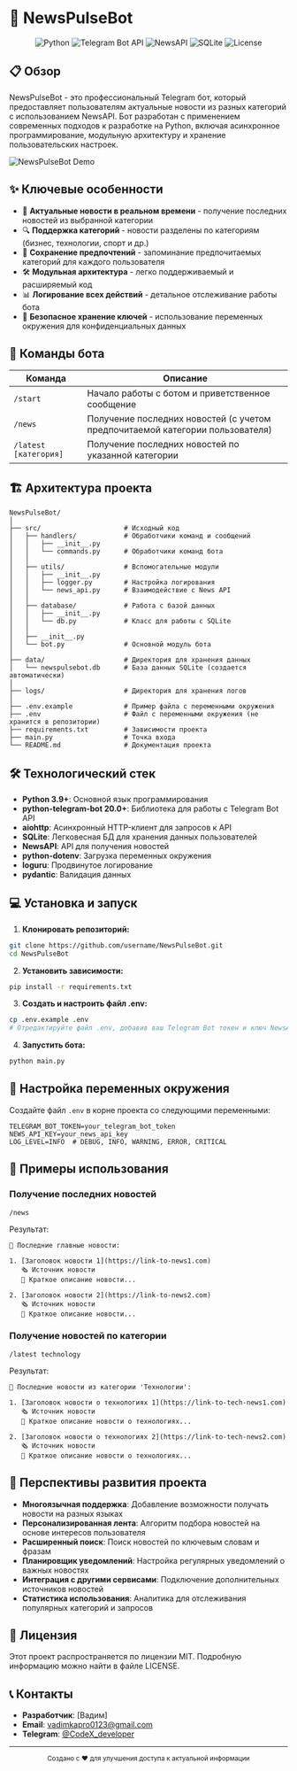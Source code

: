 # 📰 NewsPulseBot

<div align="center">

![Python](https://img.shields.io/badge/Python-3.9%2B-blue)
![Telegram Bot API](https://img.shields.io/badge/Telegram%20Bot%20API-v6.7%2B-blue)
![NewsAPI](https://img.shields.io/badge/NewsAPI-Integrated-green)
![SQLite](https://img.shields.io/badge/Database-SQLite-lightgrey)
![License](https://img.shields.io/badge/License-MIT-yellow)

</div>

## 📋 Обзор

NewsPulseBot - это профессиональный Telegram бот, который предоставляет пользователям актуальные новости из разных категорий с использованием NewsAPI. Бот разработан с применением современных подходов к разработке на Python, включая асинхронное программирование, модульную архитектуру и хранение пользовательских настроек.

![NewsPulseBot Demo](https://via.placeholder.com/800x450.png?text=NewsPulseBot+Demo)

## ✨ Ключевые особенности

- 🔄 **Актуальные новости в реальном времени** - получение последних новостей из выбранной категории
- 🔍 **Поддержка категорий** - новости разделены по категориям (бизнес, технологии, спорт и др.)
- 💾 **Сохранение предпочтений** - запоминание предпочитаемых категорий для каждого пользователя
- 🛠 **Модульная архитектура** - легко поддерживаемый и расширяемый код
- 📊 **Логирование всех действий** - детальное отслеживание работы бота
- 🔐 **Безопасное хранение ключей** - использование переменных окружения для конфиденциальных данных

## 🚀 Команды бота

| Команда | Описание |
|---------|----------|
| `/start` | Начало работы с ботом и приветственное сообщение |
| `/news` | Получение последних новостей (с учетом предпочитаемой категории пользователя) |
| `/latest [категория]` | Получение последних новостей по указанной категории |

## 🏗️ Архитектура проекта

```
NewsPulseBot/
│
├── src/                     # Исходный код
│   ├── handlers/            # Обработчики команд и сообщений
│   │   ├── __init__.py
│   │   └── commands.py      # Обработчики команд бота
│   │
│   ├── utils/               # Вспомогательные модули
│   │   ├── __init__.py
│   │   ├── logger.py        # Настройка логирования
│   │   └── news_api.py      # Взаимодействие с News API
│   │
│   ├── database/            # Работа с базой данных
│   │   ├── __init__.py
│   │   └── db.py            # Класс для работы с SQLite
│   │
│   ├── __init__.py
│   └── bot.py               # Основной модуль бота
│
├── data/                    # Директория для хранения данных
│   └── newspulsebot.db      # База данных SQLite (создается автоматически)
│
├── logs/                    # Директория для хранения логов
│
├── .env.example             # Пример файла с переменными окружения
├── .env                     # Файл с переменными окружения (не хранится в репозитории)
├── requirements.txt         # Зависимости проекта
├── main.py                  # Точка входа
└── README.md                # Документация проекта
```

## 🛠️ Технологический стек

- **Python 3.9+**: Основной язык программирования
- **python-telegram-bot 20.0+**: Библиотека для работы с Telegram Bot API
- **aiohttp**: Асинхронный HTTP-клиент для запросов к API
- **SQLite**: Легковесная БД для хранения данных пользователей
- **NewsAPI**: API для получения новостей
- **python-dotenv**: Загрузка переменных окружения
- **loguru**: Продвинутое логирование
- **pydantic**: Валидация данных

## 💻 Установка и запуск

1. **Клонировать репозиторий:**

```bash
git clone https://github.com/username/NewsPulseBot.git
cd NewsPulseBot
```

2. **Установить зависимости:**

```bash
pip install -r requirements.txt
```

3. **Создать и настроить файл .env:**

```bash
cp .env.example .env
# Отредактируйте файл .env, добавив ваш Telegram Bot токен и ключ NewsAPI
```

4. **Запустить бота:**

```bash
python main.py
```

## 📝 Настройка переменных окружения

Создайте файл `.env` в корне проекта со следующими переменными:

```env
TELEGRAM_BOT_TOKEN=your_telegram_bot_token
NEWS_API_KEY=your_news_api_key
LOG_LEVEL=INFO  # DEBUG, INFO, WARNING, ERROR, CRITICAL
```

## 🧩 Примеры использования

### Получение последних новостей

```
/news
```

Результат:
```
📰 Последние главные новости:

1. [Заголовок новости 1](https://link-to-news1.com)
   🗞️ Источник новости
   📝 Краткое описание новости...

2. [Заголовок новости 2](https://link-to-news2.com)
   🗞️ Источник новости
   📝 Краткое описание новости...
```

### Получение новостей по категории

```
/latest technology
```

Результат:
```
📰 Последние новости из категории 'Технологии':

1. [Заголовок новости о технологиях 1](https://link-to-tech-news1.com)
   🗞️ Источник новости
   📝 Краткое описание новости о технологиях...

2. [Заголовок новости о технологиях 2](https://link-to-tech-news2.com)
   🗞️ Источник новости
   📝 Краткое описание новости о технологиях...
```

## 🔄 Перспективы развития проекта

- **Многоязычная поддержка**: Добавление возможности получать новости на разных языках
- **Персонализированная лента**: Алгоритм подбора новостей на основе интересов пользователя
- **Расширенный поиск**: Поиск новостей по ключевым словам и фразам
- **Планировщик уведомлений**: Настройка регулярных уведомлений о важных новостях
- **Интеграция с другими сервисами**: Подключение дополнительных источников новостей
- **Статистика использования**: Аналитика для отслеживания популярных категорий и запросов

## 📜 Лицензия

Этот проект распространяется по лицензии MIT. Подробную информацию можно найти в файле LICENSE.

## 📞 Контакты

- **Разработчик**: [Вадим]
- **Email**: vadimkapro0123@gmail.com
- **Telegram**: [@CodeX_developer](https://t.me/your_telegram_username)

---

<div align="center">
  <sub>Создано с ❤️ для улучшения доступа к актуальной информации</sub>
</div> 